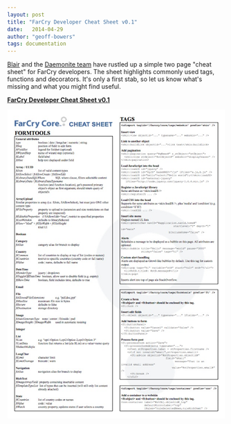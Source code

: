 ```yaml
---
layout: post
title: "FarCry Developer Cheat Sheet v0.1"
date:   2014-04-29
author: "geoff-bowers"
tags: documentation
---
```


[Blair](http://discourse.farcrycore.org/users/blair) and the [Daemonite team](http://www.daemon.com.au) have rustled up a simple two page "cheat sheet" for FarCry developers. The sheet highlights commonly used tags, functions and decorators. It's only a first stab, so let us know what's missing and what you might find useful.

**[FarCry Developer Cheat Sheet v0.1](/files/farcry6-cheat-sheet.pdf)**

[![FarCry Developer Cheat Sheet](/images/farcry6-cheat-sheet.jpg)](/files/farcry6-cheat-sheet.pdf)


